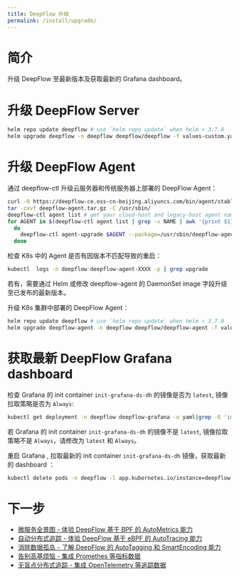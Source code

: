 ```yaml
---
title: DeepFlow 升级
permalink: /install/upgrade/
---
```


# 简介

升级 DeepFlow 至最新版本及获取最新的 Grafana dashboard。

# 升级 DeepFlow Server

```bash
helm repo update deepflow # use `helm repo update` when helm < 3.7.0
helm upgrade deepflow -n deepflow deepflow/deepflow -f values-custom.yaml
```

# 升级 DeepFlow Agent

通过 deepflow-ctl 升级云服务器和传统服务器上部署的 DeepFlow Agent：

```bash
curl -O https://deepflow-ce.oss-cn-beijing.aliyuncs.com/bin/agent/stable/linux/amd64/deepflow-agent.tar.gz
tar -zxvf deepflow-agent.tar.gz -C /usr/sbin/
deepflow-ctl agent list # get your cloud-host and legacy-host agent name
for AGENT in $(deepflow-ctl agent list | grep -v NAME | awk '{print $1}')
  do 
    deepflow-ctl agent-upgrade $AGENT --package=/usr/sbin/deepflow-agent
  done
```

检查 K8s 中的 Agent 是否有因版本不匹配导致的重启：

```bash
kubectl  logs -n deepflow deepflow-agent-XXXX -p | grep upgrade
```

若有，需要通过 Helm 或修改 deepflow-agent 的 DaemonSet image 字段升级至已发布的最新版本。

升级 K8s 集群中部署的 DeepFlow Agent：

```bash
helm repo update deepflow # use `helm repo update` when helm < 3.7.0
helm upgrade deepflow-agent -n deepflow deepflow/deepflow-agent -f values-custom.yaml
```

# 获取最新 DeepFlow Grafana dashboard

检查 Grafana 的 init container `init-grafana-ds-dh` 的镜像是否为 `latest`, 镜像拉取策略是否为 `Always`:

```bash
kubectl get deployment -n deepflow deepflow-grafana -o yaml|grep -E 'image:|imagePullPolicy'
```

若 Grafana 的 init container `init-grafana-ds-dh` 的镜像不是 `latest`, 镜像拉取策略不是 `Always`，请修改为 `latest` 和 `Always`。

重启 Grafana , 拉取最新的 init container `init-grafana-ds-dh` 镜像，获取最新的 dashboard ：

```bash
kubectl delete pods -n deepflow -l app.kubernetes.io/instance=deepflow -l app.kubernetes.io/name=grafana
```

# 下一步

- [微服务全景图 - 体验 DeepFlow 基于 BPF 的 AutoMetrics 能力](../auto-metrics/metrics-without-instrumentation/)
- [自动分布式追踪 - 体验 DeepFlow 基于 eBPF 的 AutoTracing 能力](../auto-tracing/tracing-without-instrumentation/)
- [消除数据孤岛 - 了解 DeepFlow 的 AutoTagging 和 SmartEncoding 能力](../auto-tagging/elimilate-data-silos/)
- [告别高基烦恼 - 集成 Promethes 等指标数据](../agent-integration/metrics/metrics-auto-tagging/)
- [无盲点分布式追踪 - 集成 OpenTelemetry 等追踪数据](../agent-integration/tracing/tracing-without-blind-spot/)
